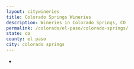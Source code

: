```yaml
---
layout: citywineries
title: Colorado Springs Wineries
description: Wineries in Colorado Springs, CO
permalink: /colorado/el-paso/colorado-springs/
state: co
county: el paso
city: colorado springs
---
```

-
